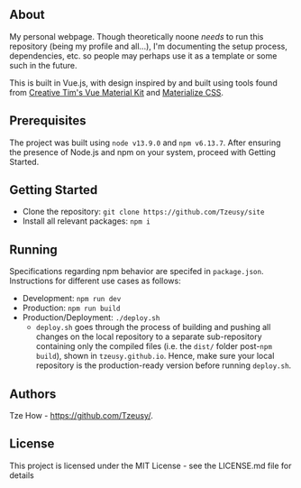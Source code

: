 ## About
My personal webpage. Though theoretically noone _needs_ to run this repository (being my profile and all...), I'm documenting the setup process, dependencies, etc. so people may perhaps use it as a template or some such in the future.

This is built in Vue.js, with design inspired by and built using tools found from [Creative Tim's Vue Material Kit](https://www.creative-tim.com/product/vue-material-kit) and [Materialize CSS](https://materializecss.com/).

## Prerequisites
The project was built using `node v13.9.0` and `npm v6.13.7`. After ensuring the presence of Node.js and npm on your system, proceed with Getting Started.

## Getting Started
- Clone the repository:
```git clone https://github.com/Tzeusy/site```
- Install all relevant packages:
```npm i```

## Running
Specifications regarding npm behavior are specifed in `package.json`. Instructions for different use cases as follows:
- Development: ```npm run dev```
- Production: ```npm run build```
- Production/Deployment: ```./deploy.sh```
  - `deploy.sh` goes through the process of building and pushing all changes on the local repository to a separate sub-repository containing only the compiled files (i.e. the `dist/` folder post-`npm build`), shown in `tzeusy.github.io`. Hence, make sure your local repository is the production-ready version before running `deploy.sh`.

## Authors
Tze How - https://github.com/Tzeusy/.

## License
This project is licensed under the MIT License - see the LICENSE.md file for details
